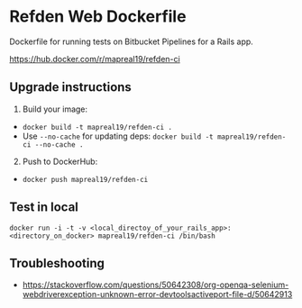 # Refden Web Dockerfile

Dockerfile for running tests on Bitbucket Pipelines for a Rails app.

https://hub.docker.com/r/mapreal19/refden-ci

## Upgrade instructions

1. Build your image:

- `docker build -t mapreal19/refden-ci .` 
- Use `--no-cache` for updating deps: `docker build -t mapreal19/refden-ci --no-cache .`

2. Push to DockerHub:

- `docker push mapreal19/refden-ci`

## Test in local
`docker run -i -t -v <local_directoy_of_your_rails_app>:<directory_on_docker> mapreal19/refden-ci /bin/bash`


## Troubleshooting

- https://stackoverflow.com/questions/50642308/org-openqa-selenium-webdriverexception-unknown-error-devtoolsactiveport-file-d/50642913

